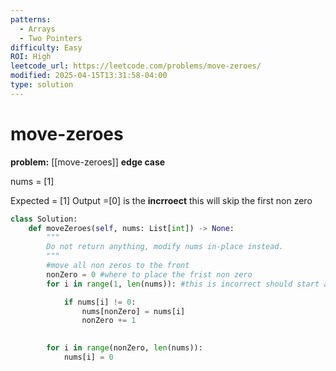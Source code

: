 ```yaml
---
patterns:
  - Arrays
  - Two Pointers
difficulty: Easy
ROI: High
leetcode_url: https://leetcode.com/problems/move-zeroes/
modified: 2025-04-15T13:31:58-04:00
type: solution
---
```


# move-zeroes
**problem:** [[move-zeroes]]
**edge case**

nums = [1]

Expected = [1]
Output =[0] is the 
**incrroect** this will skip the first non zero 
```python
class Solution:
    def moveZeroes(self, nums: List[int]) -> None:
        """
        Do not return anything, modify nums in-place instead.
        """
        #move all non zeros to the front
        nonZero = 0 #where to place the frist non zero
        for i in range(1, len(nums)): #this is incorrect should start at 0 

            if nums[i] != 0:
                nums[nonZero] = nums[i]
                nonZero += 1 
            

        for i in range(nonZero, len(nums)):
            nums[i] = 0
```